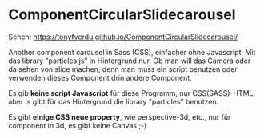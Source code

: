 # ComponentCircularSlidecarousel

Sehen:   https://tonyfverdu.github.io/ComponentCircularSlidecarousel/

Another component carousel in Sass (CSS), einfacher ohne Javascript. Mit das library "particles.js" in Hintergrund nur. 
Ob man will das Camera oder da sehen von slice machen, denn man muss ein script benutzen oder verwenden dieses Component drin andere Component.

Es gib **keine script Javascript** für diese Programm, nur CSS(SASS)-HTML, aber is gibt für das Hintergrund die library "particles" benutzen.

Es gibt **einige CSS neue property**, wie perspective-3d, etc., nur für component in 3d, es gibt keine Canvas ;-)

